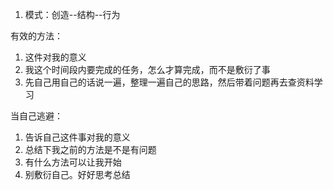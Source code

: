 1. 模式：创造--结构--行为



有效的方法：
1. 这件对我的意义
2. 我这个时间段内要完成的任务，怎么才算完成，而不是敷衍了事
3. 先自己用自己的话说一遍，整理一遍自己的思路，然后带着问题再去查资料学习

当自己逃避：
1. 告诉自己这件事对我的意义
2. 总结下我之前的方法是不是有问题
3. 有什么方法可以让我开始
4. 别敷衍自己。好好思考总结